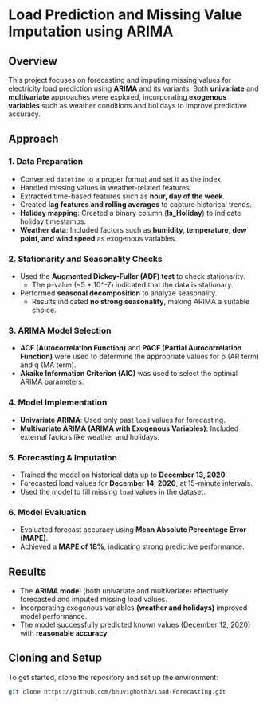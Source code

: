 # **Load Prediction and Missing Value Imputation using ARIMA**

## **Overview**
This project focuses on forecasting and imputing missing values for electricity load prediction using **ARIMA** and its variants. Both **univariate** and **multivariate** approaches were explored, incorporating **exogenous variables** such as weather conditions and holidays to improve predictive accuracy.

## **Approach**

### **1. Data Preparation**
- Converted `datetime` to a proper format and set it as the index.
- Handled missing values in weather-related features.
- Extracted time-based features such as **hour, day of the week**.
- Created **lag features and rolling averages** to capture historical trends.
- **Holiday mapping**: Created a binary column (**Is_Holiday**) to indicate holiday timestamps.
- **Weather data**: Included factors such as **humidity, temperature, dew point, and wind speed** as exogenous variables.

### **2. Stationarity and Seasonality Checks**
- Used the **Augmented Dickey-Fuller (ADF) test** to check stationarity.
  - The p-value (~5 * 10^-7) indicated that the data is stationary.
- Performed **seasonal decomposition** to analyze seasonality.
  - Results indicated **no strong seasonality**, making ARIMA a suitable choice.

### **3. ARIMA Model Selection**
- **ACF (Autocorrelation Function)** and **PACF (Partial Autocorrelation Function)** were used to determine the appropriate values for p (AR term) and q (MA term).
- **Akaike Information Criterion (AIC)** was used to select the optimal ARIMA parameters.

### **4. Model Implementation**
- **Univariate ARIMA**: Used only past `load` values for forecasting.
- **Multivariate ARIMA (ARIMA with Exogenous Variables)**: Included external factors like weather and holidays.

### **5. Forecasting & Imputation**
- Trained the model on historical data up to **December 13, 2020**.
- Forecasted load values for **December 14, 2020**, at 15-minute intervals.
- Used the model to fill missing `load` values in the dataset.

### **6. Model Evaluation**
- Evaluated forecast accuracy using **Mean Absolute Percentage Error (MAPE)**.
- Achieved a **MAPE of 18%**, indicating strong predictive performance.

## **Results**
- The **ARIMA model** (both univariate and multivariate) effectively forecasted and imputed missing load values.
- Incorporating exogenous variables **(weather and holidays)** improved model performance.
- The model successfully predicted known values (December 12, 2020) with **reasonable accuracy**.

## **Cloning and Setup**
To get started, clone the repository and set up the environment:

```bash
git clone https://github.com/bhuvighosh3/Load-Forecasting.git
